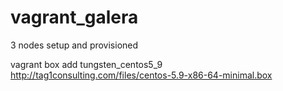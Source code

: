 # vagrant_galera
3 nodes setup and provisioned 

vagrant box add tungsten_centos5_9 http://tag1consulting.com/files/centos-5.9-x86-64-minimal.box

